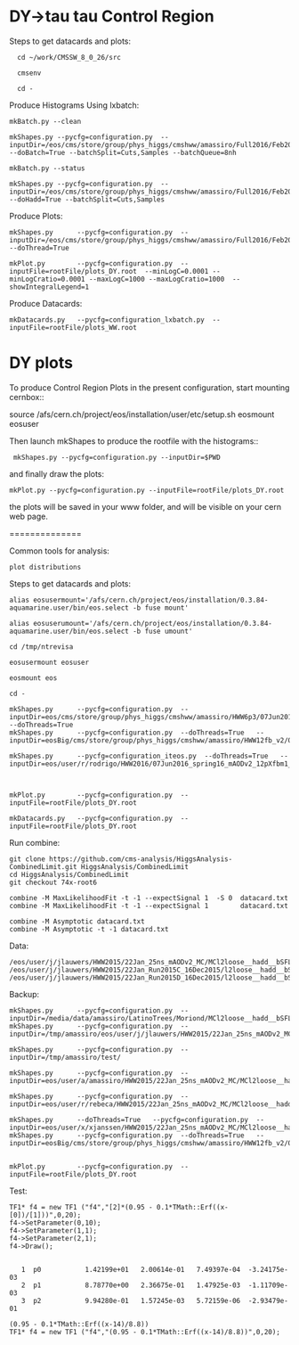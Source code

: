 DY->tau tau Control Region
==========================

Steps to get datacards and plots:

      cd ~/work/CMSSW_8_0_26/src

      cmsenv

      cd -


Produce Histograms Using lxbatch:

    mkBatch.py --clean

    mkShapes.py --pycfg=configuration.py  --inputDir=/eos/cms/store/group/phys_higgs/cmshww/amassiro/Full2016/Feb2017_summer16/MCl2looseCut__hadd__bSFL2pTEffCut__l2tight__wwSel/ --doBatch=True --batchSplit=Cuts,Samples --batchQueue=8nh

    mkBatch.py --status

    mkShapes.py --pycfg=configuration.py  --inputDir=/eos/cms/store/group/phys_higgs/cmshww/amassiro/Full2016/Feb2017_summer16/MCl2looseCut__hadd__bSFL2pTEffCut__l2tight__wwSel/ --doHadd=True --batchSplit=Cuts,Samples


Produce Plots:

    mkShapes.py      --pycfg=configuration.py  --inputDir=/eos/cms/store/group/phys_higgs/cmshww/amassiro/Full2016/Feb2017_summer16/MCl2looseCut__hadd__bSFL2pTEffCut__l2tight/ --doThread=True

    mkPlot.py        --pycfg=configuration.py  --inputFile=rootFile/plots_DY.root  --minLogC=0.0001 --minLogCratio=0.0001 --maxLogC=1000 --maxLogCratio=1000  --showIntegralLegend=1


Produce Datacards:

    mkDatacards.py   --pycfg=configuration_lxbatch.py  --inputFile=rootFile/plots_WW.root




















DY plots
==============

To produce Control Region Plots in the present configuration, start mounting cernbox::

   source /afs/cern.ch/project/eos/installation/user/etc/setup.sh
   eosmount eosuser

Then launch mkShapes to produce the rootfile with the histograms::

     mkShapes.py --pycfg=configuration.py --inputDir=$PWD

and finally draw the plots:

    mkPlot.py --pycfg=configuration.py --inputFile=rootFile/plots_DY.root 

the plots will be saved in your www folder, and will be visible on your cern web page.

==============

Common tools for analysis:

    plot distributions


Steps to get datacards and plots:

    alias eosusermount='/afs/cern.ch/project/eos/installation/0.3.84-aquamarine.user/bin/eos.select -b fuse mount'
    
    alias eosuserumount='/afs/cern.ch/project/eos/installation/0.3.84-aquamarine.user/bin/eos.select -b fuse umount'
    
    cd /tmp/ntrevisa
    
    eosusermount eosuser

    eosmount eos
    
    cd -
    
    mkShapes.py      --pycfg=configuration.py  --inputDir=eos/cms/store/group/phys_higgs/cmshww/amassiro/HWW6p3/07Jun2016_spring16_mAODv2_6p3fbm1/MCl2loose__hadd__bSFL2pTEff__l2tight__wwSel --doThreads=True
    mkShapes.py      --pycfg=configuration.py  --doThreads=True   --inputDir=eosBig/cms/store/group/phys_higgs/cmshww/amassiro/HWW12fb_v2/07Jun2016_spring16_mAODv2_12pXfbm1/MCl2loose__hadd__bSFL2pTEff__l2tight__wwSel/
    
    mkShapes.py      --pycfg=configuration_iteos.py  --doThreads=True   --inputDir=eos/user/r/rodrigo/HWW2016/07Jun2016_spring16_mAODv2_12pXfbm1_repro/MCl2loose__hadd__bSFL2pTEff__l2tight__wwSel/  

    
    
    mkPlot.py        --pycfg=configuration.py  --inputFile=rootFile/plots_DY.root
    
    mkDatacards.py   --pycfg=configuration.py  --inputFile=rootFile/plots_DY.root

    
    
Run combine:

    git clone https://github.com/cms-analysis/HiggsAnalysis-CombinedLimit.git HiggsAnalysis/CombinedLimit
    cd HiggsAnalysis/CombinedLimit
    git checkout 74x-root6

    combine -M MaxLikelihoodFit -t -1 --expectSignal 1  -S 0  datacard.txt 
    combine -M MaxLikelihoodFit -t -1 --expectSignal 1        datacard.txt 

    combine -M Asymptotic datacard.txt
    combine -M Asymptotic -t -1 datacard.txt
    
    

Data:

    /eos/user/j/jlauwers/HWW2015/22Jan_25ns_mAODv2_MC/MCl2loose__hadd__bSFL2pTEff__l2tight/
    /eos/user/j/jlauwers/HWW2015/22Jan_Run2015C_16Dec2015/l2loose__hadd__bSFL2pTEff__l2tight/
    /eos/user/j/jlauwers/HWW2015/22Jan_Run2015D_16Dec2015/l2loose__hadd__bSFL2pTEff__l2tight/


Backup:

    mkShapes.py      --pycfg=configuration.py  --inputDir=/media/data/amassiro/LatinoTrees/Moriond/MCl2loose__hadd__bSFL2pTEff__l2tight/
    mkShapes.py      --pycfg=configuration.py  --inputDir=/tmp/amassiro/eos/user/j/jlauwers/HWW2015/22Jan_25ns_mAODv2_MC/MCl2loose__hadd__bSFL2pTEff__l2tight/
    
    mkShapes.py      --pycfg=configuration.py  --inputDir=/tmp/amassiro/test/
    
    mkShapes.py      --pycfg=configuration.py  --inputDir=eos/user/a/amassiro/HWW2015/22Jan_25ns_mAODv2_MC/MCl2loose__hadd__bSFL2pTEff__l2tight__L2Eff/
    
    mkShapes.py      --pycfg=configuration.py  --inputDir=eos/user/r/rebeca/HWW2015/22Jan_25ns_mAODv2_MC/MCl2loose__hadd__bSFL2pTEff__l2tight/
    
    mkShapes.py      --doThreads=True   --pycfg=configuration.py  --inputDir=eos/user/x/xjanssen/HWW2015/22Jan_25ns_mAODv2_MC/MCl2loose__hadd__bSFL2pTEff__l2tight__wwSel/
    mkShapes.py      --pycfg=configuration.py  --doThreads=True   --inputDir=eosBig/cms/store/group/phys_higgs/cmshww/amassiro/HWW12fb_v2/07Jun2016_spring16_mAODv2_12pXfbm1/MCl2loose__hadd__bSFL2pTEff__l2tight__wwSel/
    
    
    mkPlot.py        --pycfg=configuration.py  --inputFile=rootFile/plots_DY.root


    
Test:

    TF1* f4 = new TF1 ("f4","[2]*(0.95 - 0.1*TMath::Erf((x-[0])/[1]))",0,20);
    f4->SetParameter(0,10);
    f4->SetParameter(1,1);
    f4->SetParameter(2,1);
    f4->Draw();

    
       1  p0           1.42199e+01   2.00614e-01   7.49397e-04  -3.24175e-03
       2  p1           8.78770e+00   2.36675e-01   1.47925e-03  -1.11709e-03
       3  p2           9.94280e-01   1.57245e-03   5.72159e-06  -2.93479e-01

    (0.95 - 0.1*TMath::Erf((x-14)/8.8))
    TF1* f4 = new TF1 ("f4","(0.95 - 0.1*TMath::Erf((x-14)/8.8))",0,20);
    
    
    
    
    
    